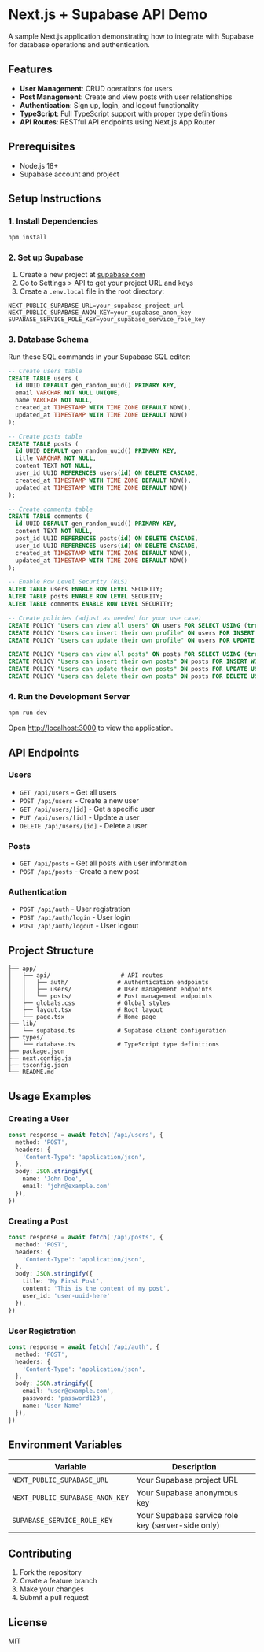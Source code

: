 # Next.js + Supabase API Demo

A sample Next.js application demonstrating how to integrate with Supabase for database operations and authentication.

## Features

- **User Management**: CRUD operations for users
- **Post Management**: Create and view posts with user relationships
- **Authentication**: Sign up, login, and logout functionality
- **TypeScript**: Full TypeScript support with proper type definitions
- **API Routes**: RESTful API endpoints using Next.js App Router

## Prerequisites

- Node.js 18+ 
- Supabase account and project

## Setup Instructions

### 1. Install Dependencies

```bash
npm install
```

### 2. Set up Supabase

1. Create a new project at [supabase.com](https://supabase.com)
2. Go to Settings > API to get your project URL and keys
3. Create a `.env.local` file in the root directory:

```env
NEXT_PUBLIC_SUPABASE_URL=your_supabase_project_url
NEXT_PUBLIC_SUPABASE_ANON_KEY=your_supabase_anon_key
SUPABASE_SERVICE_ROLE_KEY=your_supabase_service_role_key
```

### 3. Database Schema

Run these SQL commands in your Supabase SQL editor:

```sql
-- Create users table
CREATE TABLE users (
  id UUID DEFAULT gen_random_uuid() PRIMARY KEY,
  email VARCHAR NOT NULL UNIQUE,
  name VARCHAR NOT NULL,
  created_at TIMESTAMP WITH TIME ZONE DEFAULT NOW(),
  updated_at TIMESTAMP WITH TIME ZONE DEFAULT NOW()
);

-- Create posts table
CREATE TABLE posts (
  id UUID DEFAULT gen_random_uuid() PRIMARY KEY,
  title VARCHAR NOT NULL,
  content TEXT NOT NULL,
  user_id UUID REFERENCES users(id) ON DELETE CASCADE,
  created_at TIMESTAMP WITH TIME ZONE DEFAULT NOW(),
  updated_at TIMESTAMP WITH TIME ZONE DEFAULT NOW()
);

-- Create comments table
CREATE TABLE comments (
  id UUID DEFAULT gen_random_uuid() PRIMARY KEY,
  content TEXT NOT NULL,
  post_id UUID REFERENCES posts(id) ON DELETE CASCADE,
  user_id UUID REFERENCES users(id) ON DELETE CASCADE,
  created_at TIMESTAMP WITH TIME ZONE DEFAULT NOW(),
  updated_at TIMESTAMP WITH TIME ZONE DEFAULT NOW()
);

-- Enable Row Level Security (RLS)
ALTER TABLE users ENABLE ROW LEVEL SECURITY;
ALTER TABLE posts ENABLE ROW LEVEL SECURITY;
ALTER TABLE comments ENABLE ROW LEVEL SECURITY;

-- Create policies (adjust as needed for your use case)
CREATE POLICY "Users can view all users" ON users FOR SELECT USING (true);
CREATE POLICY "Users can insert their own profile" ON users FOR INSERT WITH CHECK (auth.uid() = id);
CREATE POLICY "Users can update their own profile" ON users FOR UPDATE USING (auth.uid() = id);

CREATE POLICY "Users can view all posts" ON posts FOR SELECT USING (true);
CREATE POLICY "Users can insert their own posts" ON posts FOR INSERT WITH CHECK (auth.uid() = user_id);
CREATE POLICY "Users can update their own posts" ON posts FOR UPDATE USING (auth.uid() = user_id);
CREATE POLICY "Users can delete their own posts" ON posts FOR DELETE USING (auth.uid() = user_id);
```

### 4. Run the Development Server

```bash
npm run dev
```

Open [http://localhost:3000](http://localhost:3000) to view the application.

## API Endpoints

### Users

- `GET /api/users` - Get all users
- `POST /api/users` - Create a new user
- `GET /api/users/[id]` - Get a specific user
- `PUT /api/users/[id]` - Update a user
- `DELETE /api/users/[id]` - Delete a user

### Posts

- `GET /api/posts` - Get all posts with user information
- `POST /api/posts` - Create a new post

### Authentication

- `POST /api/auth` - User registration
- `POST /api/auth/login` - User login
- `POST /api/auth/logout` - User logout

## Project Structure

```
├── app/
│   ├── api/                    # API routes
│   │   ├── auth/              # Authentication endpoints
│   │   ├── users/             # User management endpoints
│   │   └── posts/             # Post management endpoints
│   ├── globals.css            # Global styles
│   ├── layout.tsx             # Root layout
│   └── page.tsx               # Home page
├── lib/
│   └── supabase.ts            # Supabase client configuration
├── types/
│   └── database.ts            # TypeScript type definitions
├── package.json
├── next.config.js
├── tsconfig.json
└── README.md
```

## Usage Examples

### Creating a User

```typescript
const response = await fetch('/api/users', {
  method: 'POST',
  headers: {
    'Content-Type': 'application/json',
  },
  body: JSON.stringify({
    name: 'John Doe',
    email: 'john@example.com'
  }),
})
```

### Creating a Post

```typescript
const response = await fetch('/api/posts', {
  method: 'POST',
  headers: {
    'Content-Type': 'application/json',
  },
  body: JSON.stringify({
    title: 'My First Post',
    content: 'This is the content of my post',
    user_id: 'user-uuid-here'
  }),
})
```

### User Registration

```typescript
const response = await fetch('/api/auth', {
  method: 'POST',
  headers: {
    'Content-Type': 'application/json',
  },
  body: JSON.stringify({
    email: 'user@example.com',
    password: 'password123',
    name: 'User Name'
  }),
})
```

## Environment Variables

| Variable | Description |
|----------|-------------|
| `NEXT_PUBLIC_SUPABASE_URL` | Your Supabase project URL |
| `NEXT_PUBLIC_SUPABASE_ANON_KEY` | Your Supabase anonymous key |
| `SUPABASE_SERVICE_ROLE_KEY` | Your Supabase service role key (server-side only) |

## Contributing

1. Fork the repository
2. Create a feature branch
3. Make your changes
4. Submit a pull request

## License

MIT 